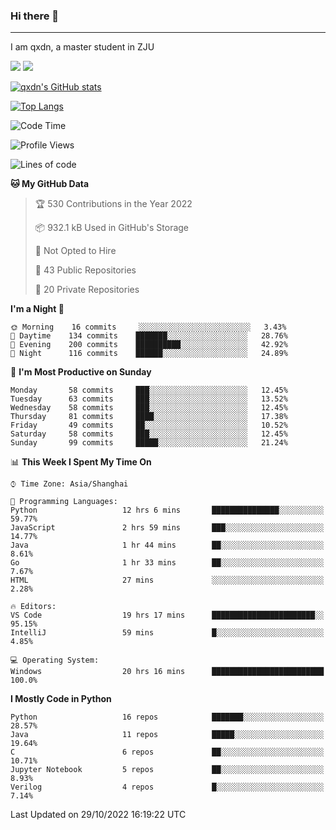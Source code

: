 ### Hi there 👋
---

I am qxdn, a master student in ZJU

[![](https://img.shields.io/badge/blog-qxdn-brightgreen?style=for-the-badge&logo=hexo)](https://qianxu.run) [![](https://img.shields.io/badge/bilibili-qxdn-ff69b4?style=for-the-badge&logo=Bilibili)](https://space.bilibili.com/11674667)


[![qxdn's GitHub stats](https://github-readme-stats.vercel.app/api?username=qxdn&count_private=true&show_icons=true)](https://github.com/qxdn)

[![Top Langs](https://github-readme-stats.vercel.app/api/top-langs/?username=qxdn&layout=compact)](https://github.com/qxdn)

<!--START_SECTION:waka-->
![Code Time](http://img.shields.io/badge/Code%20Time-573%20hrs%2053%20mins-blue)

![Profile Views](http://img.shields.io/badge/Profile%20Views-18-blue)

![Lines of code](https://img.shields.io/badge/From%20Hello%20World%20I%27ve%20Written-1%20Million%20lines%20of%20code-blue)

**🐱 My GitHub Data** 

> 🏆 530 Contributions in the Year 2022
 > 
> 📦 932.1 kB Used in GitHub's Storage 
 > 
> 🚫 Not Opted to Hire
 > 
> 📜 43 Public Repositories 
 > 
> 🔑 20 Private Repositories  
 > 
**I'm a Night 🦉** 

```text
🌞 Morning    16 commits     ░░░░░░░░░░░░░░░░░░░░░░░░░   3.43% 
🌆 Daytime    134 commits    ███████░░░░░░░░░░░░░░░░░░   28.76% 
🌃 Evening    200 commits    ██████████░░░░░░░░░░░░░░░   42.92% 
🌙 Night      116 commits    ██████░░░░░░░░░░░░░░░░░░░   24.89%

```
📅 **I'm Most Productive on Sunday** 

```text
Monday       58 commits     ███░░░░░░░░░░░░░░░░░░░░░░   12.45% 
Tuesday      63 commits     ███░░░░░░░░░░░░░░░░░░░░░░   13.52% 
Wednesday    58 commits     ███░░░░░░░░░░░░░░░░░░░░░░   12.45% 
Thursday     81 commits     ████░░░░░░░░░░░░░░░░░░░░░   17.38% 
Friday       49 commits     ██░░░░░░░░░░░░░░░░░░░░░░░   10.52% 
Saturday     58 commits     ███░░░░░░░░░░░░░░░░░░░░░░   12.45% 
Sunday       99 commits     █████░░░░░░░░░░░░░░░░░░░░   21.24%

```


📊 **This Week I Spent My Time On** 

```text
⌚︎ Time Zone: Asia/Shanghai

💬 Programming Languages: 
Python                   12 hrs 6 mins       ███████████████░░░░░░░░░░   59.77% 
JavaScript               2 hrs 59 mins       ███░░░░░░░░░░░░░░░░░░░░░░   14.77% 
Java                     1 hr 44 mins        ██░░░░░░░░░░░░░░░░░░░░░░░   8.61% 
Go                       1 hr 33 mins        ██░░░░░░░░░░░░░░░░░░░░░░░   7.67% 
HTML                     27 mins             ░░░░░░░░░░░░░░░░░░░░░░░░░   2.28%

🔥 Editors: 
VS Code                  19 hrs 17 mins      ███████████████████████░░   95.15% 
IntelliJ                 59 mins             █░░░░░░░░░░░░░░░░░░░░░░░░   4.85%

💻 Operating System: 
Windows                  20 hrs 16 mins      █████████████████████████   100.0%

```

**I Mostly Code in Python** 

```text
Python                   16 repos            ███████░░░░░░░░░░░░░░░░░░   28.57% 
Java                     11 repos            █████░░░░░░░░░░░░░░░░░░░░   19.64% 
C                        6 repos             ██░░░░░░░░░░░░░░░░░░░░░░░   10.71% 
Jupyter Notebook         5 repos             ██░░░░░░░░░░░░░░░░░░░░░░░   8.93% 
Verilog                  4 repos             █░░░░░░░░░░░░░░░░░░░░░░░░   7.14%

```



 Last Updated on 29/10/2022 16:19:22 UTC
<!--END_SECTION:waka-->

<!--
**qxdn/qxdn** is a ✨ _special_ ✨ repository because its `README.md` (this file) appears on your GitHub profile.

Here are some ideas to get you started:

- 🔭 I’m currently working on ...
- 🌱 I’m currently learning ...
- 👯 I’m looking to collaborate on ...
- 🤔 I’m looking for help with ...
- 💬 Ask me about ...
- 📫 How to reach me: ...
- 😄 Pronouns: ...
- ⚡ Fun fact: ...
-->

